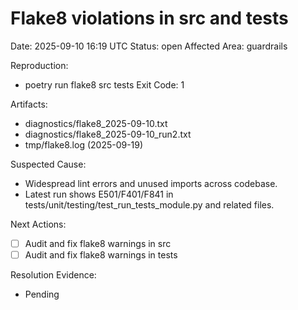 # Flake8 violations in src and tests
Date: 2025-09-10 16:19 UTC
Status: open
Affected Area: guardrails

Reproduction:
  - poetry run flake8 src tests
Exit Code: 1

Artifacts:
  - diagnostics/flake8_2025-09-10.txt
  - diagnostics/flake8_2025-09-10_run2.txt
  - tmp/flake8.log (2025-09-19)

Suspected Cause:
  - Widespread lint errors and unused imports across codebase.
  - Latest run shows E501/F401/F841 in tests/unit/testing/test_run_tests_module.py and related files.

Next Actions:
  - [ ] Audit and fix flake8 warnings in src
  - [ ] Audit and fix flake8 warnings in tests

Resolution Evidence:
  - Pending
